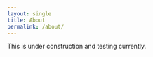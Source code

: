 ```yaml
---
layout: single
title: About
permalink: /about/
---
```


This is under construction and testing currently.
